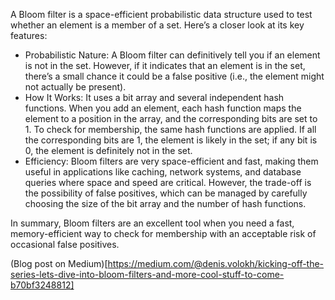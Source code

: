 A Bloom filter is a space-efficient probabilistic data structure used to test whether an element is a member of a set. Here’s a closer look at its key features:

- Probabilistic Nature:
A Bloom filter can definitively tell you if an element is not in the set. However, if it indicates that an element is in the set, there’s a small chance it could be a false positive (i.e., the element might not actually be present).
- How It Works:
It uses a bit array and several independent hash functions. When you add an element, each hash function maps the element to a position in the array, and the corresponding bits are set to 1. To check for membership, the same hash functions are applied. If all the corresponding bits are 1, the element is likely in the set; if any bit is 0, the element is definitely not in the set.
- Efficiency:
Bloom filters are very space-efficient and fast, making them useful in applications like caching, network systems, and database queries where space and speed are critical. However, the trade-off is the possibility of false positives, which can be managed by carefully choosing the size of the bit array and the number of hash functions.

In summary, Bloom filters are an excellent tool when you need a fast, memory-efficient way to check for membership with an acceptable risk of occasional false positives.

(Blog post on Medium)[https://medium.com/@denis.volokh/kicking-off-the-series-lets-dive-into-bloom-filters-and-more-cool-stuff-to-come-b70bf3248812]
